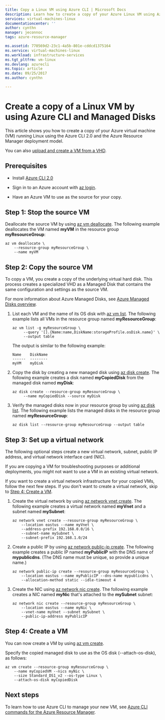```yaml
--- 
title: Copy a Linux VM using Azure CLI | Microsoft Docs 
description: Learn how to create a copy of your Azure Linux VM using Azure CLI and Managed Disks. 
services: virtual-machines-linux
documentationcenter: ''
author: cynthn
manager: jeconnoc
tags: azure-resource-manager

ms.assetid: 770569d2-23c1-4a5b-801e-cddcd1375164
ms.service: virtual-machines-linux
ms.workload: infrastructure-services
ms.tgt_pltfrm: vm-linux
ms.devlang: azurecli
ms.topic: article
ms.date: 09/25/2017
ms.author: cynthn

---                    
```

			   
# Create a copy of a Linux VM by using Azure CLI and Managed Disks


This article shows you how to create a copy of your Azure virtual machine (VM) running Linux using the Azure CLI 2.0 and the Azure Resource Manager deployment model. 

You can also [upload and create a VM from a VHD](upload-vhd.md?toc=%2fazure%2fvirtual-machines%2flinux%2ftoc.json).

## Prerequisites


-   Install [Azure CLI 2.0](/cli/azure/install-az-cli2)

-   Sign in to an Azure account with [az login](/cli/azure/reference-index#az_login).

-   Have an Azure VM to use as the source for your copy.

## Step 1: Stop the source VM


Deallocate the source VM by using [az vm deallocate](/cli/azure/vm#az_vm_deallocate).
The following example deallocates the VM named **myVM** in the resource group
**myResourceGroup**:

```azurecli
az vm deallocate \
    --resource-group myResourceGroup \
	--name myVM
```

## Step 2: Copy the source VM


To copy a VM, you create a copy of the underlying virtual hard disk. This
process creates a specialized VHD as a Managed Disk that contains the same configuration and
settings as the source VM.

For more information about Azure Managed Disks, see [Azure Managed Disks
overview](../windows/managed-disks-overview.md). 

1.  List each VM and the name of its OS disk with [az vm
    list](/cli/azure/vm#az_vm_list). The following example lists all VMs in the
    resource group named **myResourceGroup**:
	
	```azurecli
	az vm list -g myResourceGroup \
	     --query '[].{Name:name,DiskName:storageProfile.osDisk.name}' \
		 --output table
	```

    The output is similar to the following example:

	```azurecli
	Name    DiskName
	------  --------
	myVM    myDisk
	```

1.  Copy the disk by creating a new managed disk using [az disk
    create](/cli/azure/disk#az_disk_create). The following example creates a disk named
    **myCopiedDisk** from the managed disk named **myDisk**:

	```azurecli
	az disk create --resource-group myResourceGroup \
	     --name myCopiedDisk --source myDisk
	``` 

1.  Verify the managed disks now in your resource group by using [az disk
    list](/cli/azure/disk#az_disk_list). The following example lists the managed disks
    in the resource group named **myResourceGroup**:

	```azurecli
	az disk list --resource-group myResourceGroup --output table
	```


## Step 3: Set up a virtual network


The following optional steps create a new virtual network, subnet, public IP
address, and virtual network interface card (NIC).

If you are copying a VM for troubleshooting purposes or additional deployments,
you might not want to use a VM in an existing virtual network.

If you want to create a virtual network infrastructure for your copied VMs,
follow the next few steps. If you don't want to create a virtual network, skip
to [Step 4: Create a VM](#step-4-create-a-vm).

1.  Create the virtual network by using [az network vnet
    create](/cli/azure/network/vnet#az_network_vnet_create). The following example creates a
    virtual network named **myVnet** and a subnet named **mySubnet**:

	```azurecli
	az network vnet create --resource-group myResourceGroup \
	    --location eastus --name myVnet \
		--address-prefix 192.168.0.0/16 \
		--subnet-name mySubnet \
		--subnet-prefix 192.168.1.0/24
	```

1.  Create a public IP by using [az network public-ip
    create](/cli/azure/network/public-ip#az_network_public_ip_create). The following example creates
    a public IP named **myPublicIP** with the DNS name of **mypublicdns**. (The DNS
    name must be unique, so provide a unique name.)

	```azurecli
	az network public-ip create --resource-group myResourceGroup \
	    --location eastus --name myPublicIP --dns-name mypublicdns \
		--allocation-method static --idle-timeout 4
	```

1.  Create the NIC using [az network nic create](/cli/azure/network/nic#az_network_nic_create).
    The following example creates a NIC named **myNic** that's attached to the
    **mySubnet** subnet:

	```azurecli
	az network nic create --resource-group myResourceGroup \
	    --location eastus --name myNic \
		--vnet-name myVnet --subnet mySubnet \
		--public-ip-address myPublicIP
	```

## Step 4: Create a VM

You can now create a VM by using [az vm create](/cli/azure/vm#az_vm_create).

Specify the copied managed disk to use as the OS disk (--attach-os-disk), as
follows:

```azurecli
az vm create --resource-group myResourceGroup \
    --name myCopiedVM --nics myNic \
	--size Standard_DS1_v2 --os-type Linux \
    --attach-os-disk myCopiedDisk
```

## Next steps

To learn how to use Azure CLI to manage your new VM, see [Azure CLI commands for
the Azure Resource Manager](../azure-cli-arm-commands.md).
